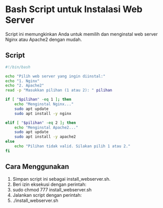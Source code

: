 # Bash Script untuk Instalasi Web Server

Script ini memungkinkan Anda untuk memilih dan menginstal web server Nginx atau Apache2 dengan mudah.

## Script

```bash
#!/bin/bash

echo "Pilih web server yang ingin diinstal:"
echo "1. Nginx"
echo "2. Apache2"
read -p "Masukkan pilihan (1 atau 2): " pilihan

if [ "$pilihan" -eq 1 ]; then
    echo "Menginstal Nginx..."
    sudo apt update
    sudo apt install -y nginx

elif [ "$pilihan" -eq 2 ]; then
    echo "Menginstal Apache2..."
    sudo apt update
    sudo apt install -y apache2
else
    echo "Pilihan tidak valid. Silakan pilih 1 atau 2."
fi
```
## Cara Menggunakan
1. Simpan script ini sebagai install_webserver.sh.
2. Beri izin eksekusi dengan perintah:
3. sudo chmod 777 install_webserver.sh
4. Jalankan script dengan perintah:
5. ./install_webserver.sh

